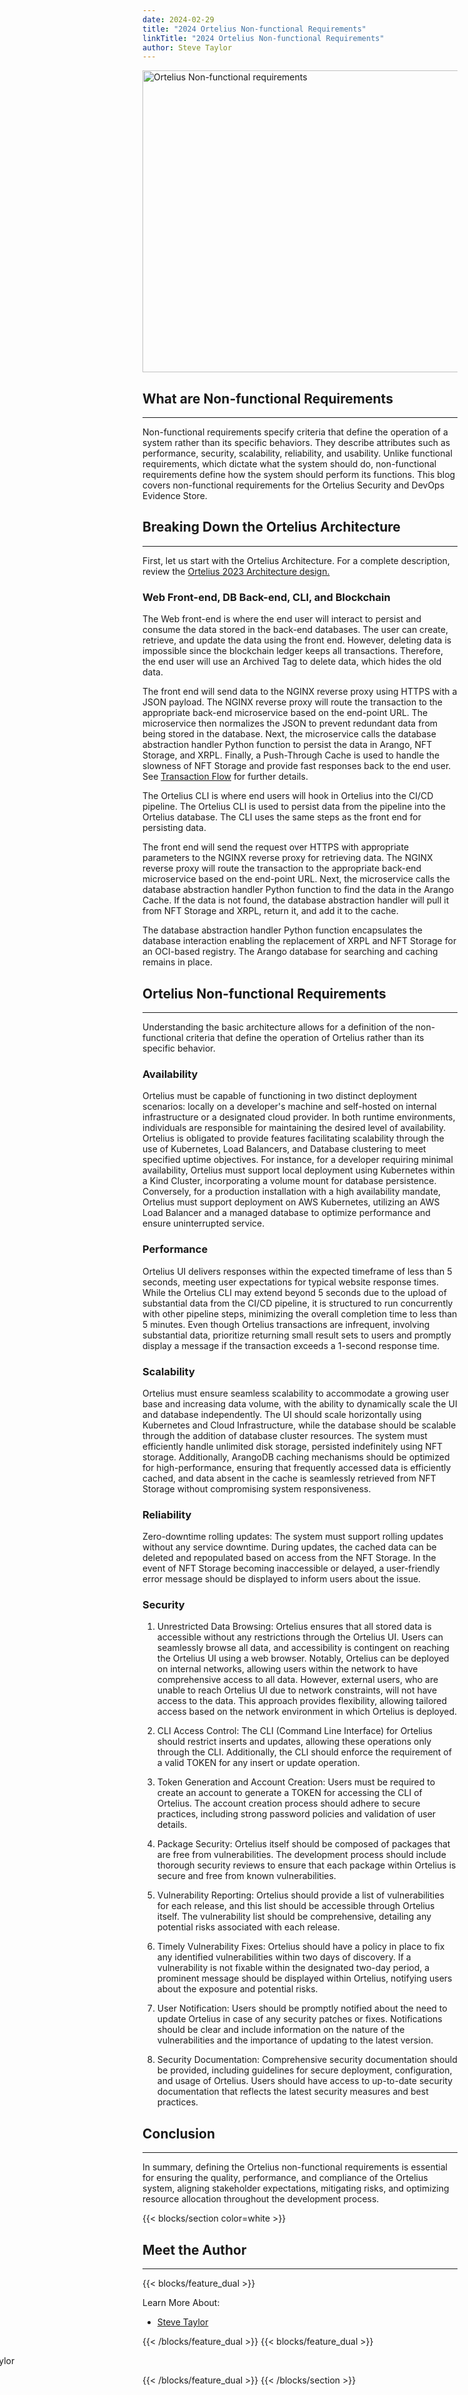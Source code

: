 ```yaml
---
date: 2024-02-29
title: "2024 Ortelius Non-functional Requirements"
linkTitle: "2024 Ortelius Non-functional Requirements"
author: Steve Taylor
---
```


<div class="col-center">
<img src="/images/ortelius-nonfuntionalblog.jpg" alt="Ortelius Non-functional requirements" height="483px" width="724px" />
</div>
<p></p>


<h2 class="text-left">What are Non-functional Requirements</h2>
<hr>


Non-functional requirements specify criteria that define the operation of a system rather than its specific behaviors. They describe attributes such as performance, security, scalability, reliability, and usability. Unlike functional requirements, which dictate what the system should do, non-functional requirements define how the system should perform its functions. This blog covers non-functional requirements for the Ortelius Security and DevOps Evidence Store. 

<h2 class="text-left">Breaking Down the Ortelius Architecture</h2>
<hr>

First, let us start with the Ortelius Architecture. For a complete description, review the [Ortelius 2023 Architecture design.](https://ortelius.io/blog/2023/03/21/the-2023-ortelius-architecture/)

### Web Front-end, DB Back-end, CLI, and Blockchain
The Web front-end is where the end user will interact to persist and consume the data stored in the back-end databases. The user can create, retrieve, and update the data using the front end. However, deleting data is impossible since the blockchain ledger keeps all transactions. Therefore, the end user will use an Archived Tag to delete data, which hides the old data.

The front end will send data to the NGINX reverse proxy using HTTPS with a JSON payload. The NGINX reverse proxy will route the transaction to the appropriate back-end microservice based on the end-point URL.   The microservice then normalizes the JSON to prevent redundant data from being stored in the database. Next, the microservice calls the database abstraction handler Python function to persist the data in Arango, NFT Storage, and XRPL. Finally, a Push-Through Cache is used to handle the slowness of NFT Storage and provide fast responses back to the end user. See [Transaction Flow](#transaction-flow) for further details.

The Ortelius CLI is where end users will hook in Ortelius into the CI/CD pipeline. The Ortelius CLI is used to persist data from the pipeline into the Ortelius database. The CLI uses the same steps as the front end for persisting data.

The front end will send the request over HTTPS with appropriate parameters to the NGINX reverse proxy for retrieving data. The NGINX reverse proxy will route the transaction to the appropriate back-end microservice based on the end-point URL. Next, the microservice calls the database abstraction handler Python function to find the data in the Arango Cache. If the data is not found, the database abstraction handler will pull it from NFT Storage and XRPL, return it, and add it to the cache.

The database abstraction handler Python function encapsulates the database interaction enabling the replacement of XRPL and NFT Storage for an OCI-based registry.  The Arango database for searching and caching remains in place.

<h2 class="text-left">Ortelius Non-functional Requirements</h2>
<hr>

Understanding the basic architecture allows for a  definition of the non-functional criteria that define the operation of Ortelius rather than its specific behavior.

### Availability

Ortelius must be capable of functioning in two distinct deployment scenarios: locally on a developer's machine and self-hosted on internal infrastructure or a designated cloud provider. In both runtime environments, individuals are responsible for maintaining the desired level of availability. Ortelius is obligated to provide features facilitating scalability through the use of Kubernetes, Load Balancers, and Database clustering to meet specified uptime objectives. For instance, for a developer requiring minimal availability, Ortelius must support local deployment using Kubernetes within a Kind Cluster, incorporating a volume mount for database persistence. Conversely, for a production installation with a high availability mandate, Ortelius must support deployment on AWS Kubernetes, utilizing an AWS Load Balancer and a managed database to optimize performance and ensure uninterrupted service.

### Performance

Ortelius UI delivers responses within the expected timeframe of less than 5 seconds, meeting user expectations for typical website response times. While the Ortelius CLI may extend beyond 5 seconds due to the upload of substantial data from the CI/CD pipeline, it is structured to run concurrently with other pipeline steps, minimizing the overall completion time to less than 5 minutes. Even though Ortelius transactions are infrequent, involving substantial data, prioritize returning small result sets to users and promptly display a message if the transaction exceeds a 1-second response time.

### Scalability

Ortelius must ensure seamless scalability to accommodate a growing user base and increasing data volume, with the ability to dynamically scale the UI and database independently. The UI should scale horizontally using Kubernetes and Cloud Infrastructure, while the database should be scalable through the addition of database cluster resources. The system must efficiently handle unlimited disk storage, persisted indefinitely using NFT storage. Additionally, ArangoDB caching mechanisms should be optimized for high-performance, ensuring that frequently accessed data is efficiently cached, and data absent in the cache is seamlessly retrieved from NFT Storage without compromising system responsiveness.

### Reliability

Zero-downtime rolling updates: The system must support rolling updates without any service downtime. During updates, the cached data can be deleted and repopulated based on access from the NFT Storage. In the event of NFT Storage becoming inaccessible or delayed, a user-friendly error message should be displayed to inform users about the issue.

### Security

1. Unrestricted Data Browsing:
Ortelius ensures that all stored data is accessible without any restrictions through the Ortelius UI. Users can seamlessly browse all data, and accessibility is contingent on reaching the Ortelius UI using a web browser. Notably, Ortelius can be deployed on internal networks, allowing users within the network to have comprehensive access to all data. However, external users, who are unable to reach Ortelius UI due to network constraints, will not have access to the data. This approach provides flexibility, allowing tailored access based on the network environment in which Ortelius is deployed.

2. CLI Access Control:
The CLI (Command Line Interface) for Ortelius should restrict inserts and updates, allowing these operations only through the CLI. Additionally, the CLI should enforce the requirement of a valid TOKEN for any insert or update operation.

3. Token Generation and Account Creation:
Users must be required to create an account to generate a TOKEN for accessing the CLI of Ortelius. The account creation process should adhere to secure practices, including strong password policies and validation of user details.

4. Package Security:
Ortelius itself should be composed of packages that are free from vulnerabilities. The development process should include thorough security reviews to ensure that each package within Ortelius is secure and free from known vulnerabilities.

5. Vulnerability Reporting:
Ortelius should provide a list of vulnerabilities for each release, and this list should be accessible through Ortelius itself. The vulnerability list should be comprehensive, detailing any potential risks associated with each release.

6. Timely Vulnerability Fixes:
Ortelius should have a policy in place to fix any identified vulnerabilities within two days of discovery. If a vulnerability is not fixable within the designated two-day period, a prominent message should be displayed within Ortelius, notifying users about the exposure and potential risks.

7. User Notification:
Users should be promptly notified about the need to update Ortelius in case of any security patches or fixes. Notifications should be clear and include information on the nature of the vulnerabilities and the importance of updating to the latest version.

8. Security Documentation:
Comprehensive security documentation should be provided, including guidelines for secure deployment, configuration, and usage of Ortelius. Users should have access to up-to-date security documentation that reflects the latest security measures and best practices.

<h2 class="text-left">Conclusion</h2>
<hr>

In summary, defining the Ortelius non-functional requirements is essential for ensuring the quality, performance, and compliance of the Ortelius system, aligning stakeholder expectations, mitigating risks, and optimizing resource allocation throughout the development process.


{{< blocks/section color=white >}}

<h2 class="text-left">Meet the Author</h2>
<hr>

{{< blocks/feature_dual >}}

Learn More About:
- [Steve Taylor](https://www.linkedin.com/in/steve-taylor-oms/)

{{< /blocks/feature_dual >}}
{{< blocks/feature_dual >}}

<div style="position:relative;left:-60%">
<img src="/images/steveandalien2.png" alt="Steve Taylor"  />
</div>

{{< /blocks/feature_dual >}}
{{< /blocks/section >}}